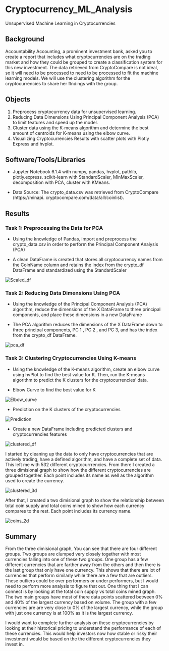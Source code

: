 # Cryptocurrency_ML_Analysis
Unsupervised Machine Learning in Cryptocurrencies

## Background
Accountability Accounting, a prominent investment bank, asked you to create a report that includes what cryptocurrencies are on the trading market and how they could be grouped to create a classification system for this new investment. The data retrieved from CryptoCompare is not ideal, so it will need to be processed to need to be processed to fit the machine learning models. We will use the clustering algorithm for the cryptocurrencies to share her flndings with the group.


## Objects
1. Preprocess cryptocurrency data for unsupervised learning.
2. Reducing Data Dimensions Using Principal Component Analysis (PCA) to limit features and speed up the model.
3. Cluster data using the K-means algorithm and determine the best amount of centroids for K-means using the elbow curve.
4. Visualizing Cryptocurrencies Results with scatter plots with Plotly Express and
hvplot.

## Software/Tools/Libraries
* Jupyter Notebook 6.1.4 with numpy, pandas, hvplot,  pathlib, plotly.express.   scikit-learn with StandardScaler, MinMaxScaler, decomposition with PCA, cluster with KMeans.

* Data Source: 
The crypto_data.csv was retrieved from CryptoCompare (https://minapi.
cryptocompare.com/data/all/coinlist).

## Results

### Task 1: Preprocessing the Data for PCA

* Using the knowledge of Pandas, import and preprocess the crypto_data.csv in order to perform the Principal Component Analysis (PCA)


* A clean DataFrame is created that stores all cryptocurrency names from the CoinName column and retains the index from the crypto_df DataFrame and standardized using the StandardScaler

![Scaled_df](image/Scaler.png)

### Task 2: Reducing Data Dimensions Using PCA

* Using the knowledge of the Principal Component Analysis (PCA) algorithm, reduce the dimensions of the X DataFrame to three principal components, and place these dimensions in a new DataFrame

* The PCA algorithm reduces the dimensions of the X DataFrame down to three principal components, PC 1 , PC 2 , and PC 3, and has the index from the crypto_df
DataFrame.

![pca_df](image/three_pca.png)


### Task 3: Clustering Cryptocurrencies Using K-means

* Using the knowledge of the K-means algorithm, create an elbow curve using  hvPlot to find  the best value for K. Then, run the K-means algorithm to predict
the K clusters for the cryptocurrencies’ data.

* Elbow Curve to find the best value for K

![Elbow_curve](image/Elbow_curve.png)

* Prediction on the K clusters of the cryptocurrencies

![Prediction](image/Prediction.png)

* Create a new DataFrame including predicted clusters and cryptocurrencies features

![clustered_df](image/clustered_df.png)



I started by cleaning up the data to only have cryptocurrencies that are actively trading, have a defined algorithm, and have a complete set of data. This left me with 532 different cryptocurrrencies. From there I created a three dimisional graph to show how the different cryptocurrencies are grouped together. Each point includes its name as well as the algorithm used to create the currency.

![clustered_3d](https://github.com/Wall-E28/cryptocurrencies/blob/main/visualizations/clustered_3d.png)

After that, I created a two dimisional graph to show the relationship between total coin supply and total coins mined to show how each currency compares to the rest. Each point includes its currency name.

![coins_2d](https://github.com/Wall-E28/cryptocurrencies/blob/main/visualizations/coins_2d.png)

## Summary

From the three dimisional graph, You can see that there are four different groups. Two groups are clumped very closely together with most currencies falling into one of these two groups. One group has a few different currencies that are farther away from the others and then there is the last group that only have one currency. This shows that there are lot of currencies that perform similarly while there are a few that are outliers. These outliers could be over performers or under performers, but I would need to perform more analysis to figure that out. One thing that I can connect is by looking at the total coin supply vs total coins mined graph. The two main groups have most of there data points scattered between 0% and 40% of the largest currency based on volume. The group with a few currencies are are very close to 0% of the largest currency, while the group with just one currency is at 100% as it is the largest currency.

I would want to complete further analysis on these cryptocurrencies by looking at their historical pricing to understand the performance of each of these currencies. This would help investors now how stable or risky their investment would be based on the the different cryptocurrencies they invest in.